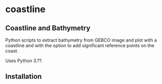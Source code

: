# coastline

## Coastline and Bathymetry

Python scripts to extract bathymetry from GEBCO image and plot with a coastline and with the option to add significant
reference points on the coast. 

Uses Python 3.??.

## Installation

## 
